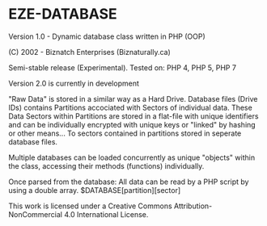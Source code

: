 # EZE-DATABASE
Version 1.0 - Dynamic database class written in PHP (OOP)

(C) 2002 - Biznatch Enterprises (Biznaturally.ca)

Semi-stable release (Experimental). Tested on: PHP 4, PHP 5, PHP 7

Version 2.0 is currently in development


"Raw Data" is stored in a similar way as a Hard Drive. Database files (Drive IDs) contains Partitions accociated with Sectors of individual data. These Data Sectors within Partitions are stored in a flat-file with unique identifiers and can be individually encrypted with unique keys or "linked" by hashing or other means... To sectors contained in partitions stored in seperate database files.

Multiple databases can be loaded concurrently as unique "objects" within the class, accessing their methods (functions) individually.

Once parsed from the database: All data can be read by a PHP script by using a double array.
$DATABASE[partition][sector]


This work is licensed under a Creative Commons Attribution-NonCommercial 4.0 International License.


